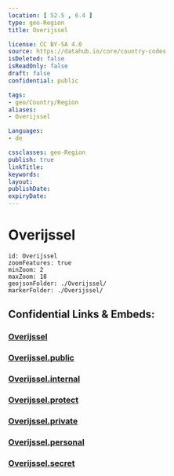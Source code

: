 ```yaml
---
location: [ 52.5 , 6.4 ] 
type: geo-Region
title: Overijssel

license: CC BY-SA 4.0
source: https://datahub.io/core/country-codes
isDeleted: false
isReadOnly: false
draft: false
confidential: public

tags:
- geo/Country/Region
aliases:
- Overijssel

Languages:
- de

cssclasses: geo-Region
publish: true
linkTitle: 
keywords: 
layout: 
publishDate: 
expiryDate: 
---
```


# Overijssel

```leaflet
id: Overijssel
zoomFeatures: true 
minZoom: 2 
maxZoom: 18
geojsonFolder: ./Overijssel/
markerFolder: ./Overijssel/
```


## Confidential Links & Embeds: 

### [Overijssel](/_Standards/Earth/Continent/Europe/Europe~West/Netherlands/Provinces~Netherlands/Overijssel.md) 

### [Overijssel.public](/_public/Earth/Continent/Europe/Europe~West/Netherlands/Provinces~Netherlands/Overijssel.public.md) 

### [Overijssel.internal](/_internal/Earth/Continent/Europe/Europe~West/Netherlands/Provinces~Netherlands/Overijssel.internal.md) 

### [Overijssel.protect](/_protect/Earth/Continent/Europe/Europe~West/Netherlands/Provinces~Netherlands/Overijssel.protect.md) 

### [Overijssel.private](/_private/Earth/Continent/Europe/Europe~West/Netherlands/Provinces~Netherlands/Overijssel.private.md) 

### [Overijssel.personal](/_personal/Earth/Continent/Europe/Europe~West/Netherlands/Provinces~Netherlands/Overijssel.personal.md) 

### [Overijssel.secret](/_secret/Earth/Continent/Europe/Europe~West/Netherlands/Provinces~Netherlands/Overijssel.secret.md)

